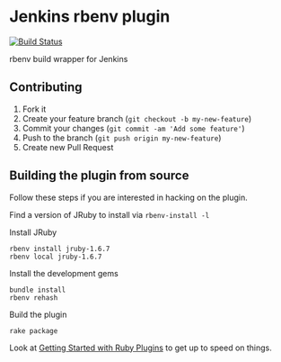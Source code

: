# Jenkins rbenv plugin

[![Build Status](https://travis-ci.org/jenkinsci/rbenv-plugin.png)](https://travis-ci.org/jenkinsci/rbenv-plugin)

rbenv build wrapper for Jenkins

## Contributing

1. Fork it
2. Create your feature branch (`git checkout -b my-new-feature`)
3. Commit your changes (`git commit -am 'Add some feature'`)
4. Push to the branch (`git push origin my-new-feature`)
5. Create new Pull Request

## Building the plugin from source

Follow these steps if you are interested in hacking on the plugin.

Find a version of JRuby to install via `rbenv-install -l`

Install JRuby

    rbenv install jruby-1.6.7
    rbenv local jruby-1.6.7

Install the development gems

    bundle install
    rbenv rehash

Build the plugin

    rake package
    

Look at [Getting Started with Ruby Plugins](https://github.com/jenkinsci/jenkins.rb/wiki/Getting-Started-With-Ruby-Plugins) to get up to speed on things.
